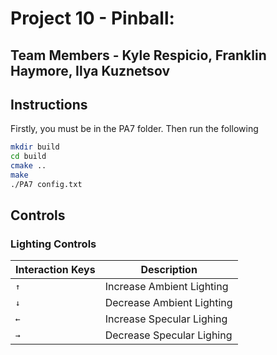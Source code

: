 # Project 10 - Pinball:
## Team Members - Kyle Respicio, Franklin Haymore, Ilya Kuznetsov

## Instructions
Firstly, you must be in the PA7 folder. Then run the following

```bash
mkdir build
cd build
cmake ..
make
./PA7 config.txt
```

## Controls
### Lighting Controls
Interaction Keys | Description
------------ | -------------
<kbd>&uarr;</kbd> | Increase Ambient Lighting
<kbd>&darr;</kbd> | Decrease Ambient Lighting
<kbd>&larr;</kbd> | Increase Specular Lighing
<kbd>&rarr;</kbd> | Decrease Specular Lighing
